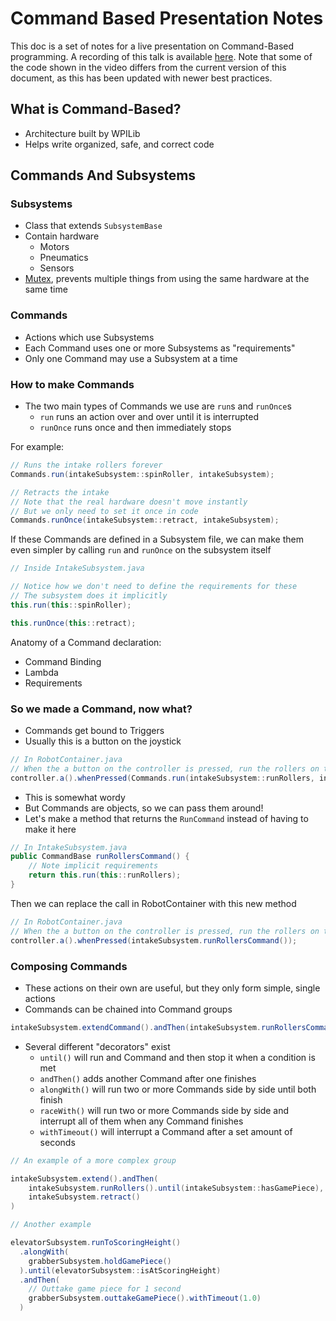 # Command Based Presentation Notes

This doc is a set of notes for a live presentation on Command-Based programming.
A recording of this talk is available [here](https://drive.google.com/file/d/1ykFDfXVYk27aHlXYKTAqtj1U2T80Szdj/view?usp=sharing).
Note that some of the code shown in the video differs from the current version of this document, as this has been updated with newer best practices.

## What is Command-Based?

- Architecture built by WPILib
- Helps write organized, safe, and correct code

## Commands And Subsystems

### Subsystems

- Class that extends `SubsystemBase`
- Contain hardware
  - Motors
  - Pneumatics
  - Sensors
- [Mutex](https://en.wikipedia.org/wiki/Lock_(computer_science)), prevents multiple things from using the same hardware at the same time

### Commands

- Actions which use Subsystems
- Each Command uses one or more Subsystems as "requirements"
- Only one Command may use a Subsystem at a time

### How to make Commands

- The two main types of Commands we use are `run`s and `runOnce`s
  - `run` runs an action over and over until it is interrupted
  - `runOnce` runs once and then immediately stops

For example:

```Java
// Runs the intake rollers forever
Commands.run(intakeSubsystem::spinRoller, intakeSubsystem);

// Retracts the intake
// Note that the real hardware doesn't move instantly
// But we only need to set it once in code
Commands.runOnce(intakeSubsystem::retract, intakeSubsystem);
```

If these Commands are defined in a Subsystem file, we can make them even simpler by calling `run` and `runOnce` on the subsystem itself

```Java
// Inside IntakeSubsystem.java

// Notice how we don't need to define the requirements for these
// The subsystem does it implicitly
this.run(this::spinRoller);

this.runOnce(this::retract);
```

Anatomy of a Command declaration:

- Command Binding
- Lambda
- Requirements

### So we made a Command, now what?

- Commands get bound to Triggers
- Usually this is a button on the joystick

```Java
// In RobotContainer.java
// When the a button on the controller is pressed, run the rollers on the intake
controller.a().whenPressed(Commands.run(intakeSubsystem::runRollers, intakeSubsystem));
```

- This is somewhat wordy
- But Commands are objects, so we can pass them around!
- Let's make a method that returns the `RunCommand` instead of having to make it here

```Java
// In IntakeSubsystem.java
public CommandBase runRollersCommand() {
    // Note implicit requirements
    return this.run(this::runRollers);
}
```

Then we can replace the call in RobotContainer with this new method

```Java
// In RobotContainer.java
// When the a button on the controller is pressed, run the rollers on the intake
controller.a().whenPressed(intakeSubsystem.runRollersCommand());
```

### Composing Commands

- These actions on their own are useful, but they only form simple, single actions
- Commands can be chained into Command groups

```Java
intakeSubsystem.extendCommand().andThen(intakeSubsystem.runRollersCommand())
```

- Several different "decorators" exist
  - `until()` will run and Command and then stop it when a condition is met
  - `andThen()` adds another Command after one finishes
  - `alongWith()` will run two or more Commands side by side until both finish
  - `raceWith()` will run two or more Commands side by side and interrupt all of them when any Command finishes
  - `withTimeout()` will interrupt a Command after a set amount of seconds

```Java
// An example of a more complex group

intakeSubsystem.extend().andThen(
    intakeSubsystem.runRollers().until(intakeSubsystem::hasGamePiece),
    intakeSubsystem.retract()
)

// Another example

elevatorSubsystem.runToScoringHeight()
  .alongWith(
    grabberSubsystem.holdGamePiece()
  ).until(elevatorSubsystem::isAtScoringHeight)
  .andThen(
    // Outtake game piece for 1 second
    grabberSubsystem.outtakeGamePiece().withTimeout(1.0)
  )
```
